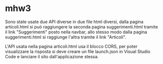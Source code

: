 # mhw3

Sono state usate due API diverse in due file html diversi, dalla pagina articoli.html si può raggiungere la seconda pagina suggerimenti.html tramite il link "Suggerimenti" posto nella navbar, allo stesso modo dalla pagina suggerimenti.html si raggiunge l'altra tramite il link "Articoli".

L'API usata nella pagina articoli.html usa il blocco CORS, per poter visualizzare la risposta si deve creare un file launch.json in Visual Studio Code e lanciare il sito dall'applicazione stessa. 
